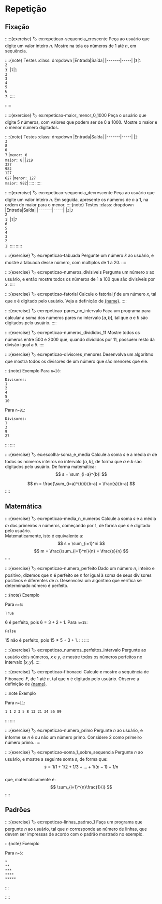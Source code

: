 # Repetição

## Fixação

:::::{exercise}
:label: ex:repeticao-sequencia_crescente
Peça ao usuário que digite um valor inteiro $n$. Mostre na tela os números de $1$ até $n$, em sequência.

::::{note} Testes
:class: dropdown
|Entrada|Saída|
|-------|-----|
|`3`|`1`<br>`2`<br>`3`|
|`7`|`1`<br>`2`<br>`3`<br>`4`<br>`5`<br>`6`<br>`7`|
::::

:::::

:::::{exercise}
:label: ex:repeticao-maior_menor_0_1000
Peça o usuário que digite $5$ números, com valores que podem ser de $0$ a $1000$. Mostre o maior e o menor número digitados.

::::{note} Testes
:class: dropdown
|Entrada|Saída|
|-------|-----|
|`2`<br>`3`<br>`8`<br>`0`<br>`7` |`menor: 0`<br>`maior: 8`|
|`219`<br>`327`<br>`982`<br>`127`<br>`627` |`menor: 127`<br>`maior: 982`|
::::
:::::

:::::{exercise}
:label: ex:repeticao-sequencia_decrescente
Peça ao usuário que digite um valor inteiro $n$. Em seguida, apresente os números de $n$ a $1$, na ordem do maior para o menor.
::::{note} Testes
:class: dropdown
|Entrada|Saída|
|-------|-----|
|`3`|`3`<br>`2`<br>`1`|
|`7`|`7`<br>`6`<br>`5`<br>`4`<br>`3`<br>`2`<br>`1`|
::::
:::::

::::{exercise}
:label: ex:repeticao-tabuada
Pergunte um número $k$ ao usuário, e mostre a tabuada desse número, com múltiplos de $1$ a $20$.
::::

::::{exercise}
:label: ex:repeticao-numeros_divisiveis
Pergunte um número $x$ ao usuário, e então mostre todos os números de $1$ a $100$ que são divisíveis por $x$.
::::

::::{exercise}
:label: ex:repeticao-fatorial
Calcule o fatorial $f$ de um número $x$, tal que $x$ é digitado pelo usuário. Veja a definição de [{name}](#def:mat-fatorial).
::::

::::{exercise}
:label: ex:repeticao-pares_no_intervalo
Faça um programa para calcular a soma dos números pares no intervalo $[a,b]$, tal que $a$ e $b$ são digitados pelo usuário.
::::

::::{exercise}
:label: ex:repeticao-numeros_divididos_11
Mostre todos os números entre $500$ e $2000$ que, quando divididos por $11$, possuem resto da divisão igual a $5$.
::::

::::{exercise}
:label: ex:repeticao-divisores_menores
Desenvolva um algoritmo que mostra todos os divisores de um número que são menores que ele.

:::{note} Exemplo
Para `n=20`:
```
Divisores:
1
2
4
5
10
```
Para `n=81`:
```
Divisores:
1
3
9
27
```
:::
::::

::::{exercise}
:label: ex:escolha-soma_e_media
Calcule a soma $s$ e a média $m$ de todos os números inteiros no intervalo $[a,b]$, de forma que $a$ e $b$ são digitados pelo usuário. De forma matemática:  
$$
s = \sum_{i=a}^{b}i
$$

$$
m = \frac{\sum_{i=a}^{b}i}{b-a} = \frac{s}{b-a}
$$ 
::::


 ## Matemática



::::{exercise}
:label: ex:repeticao-media_n_numeros
Calcule a soma $s$ e a média $m$ dos primeiros $n$ números, começando por $1$, de forma que $n$ é digitado pelo usuário.  
Matematicamente, isto é equivalente a:
$$
s = \sum_{i=1}^ni
$$
$$
m = \frac{\sum_{i=1}^ni}{n} = \frac{s}{n}
$$ 
::::




::::{exercise}
:label: ex:repeticao-numero_perfeito
Dado um número $n$, inteiro e positivo, dizemos que $n$ é perfeito se $n$ for igual à soma de seus divisores positivos e diferentes de $n$. Desenvolva um algoritmo que verifica se determinado número é perfeito.  

:::{note} Exemplo

Para `n=6`:
```
True
```

$6$ é perfeito, pois $6=3+2+1$.
Para `n=15`:
```
False
```

$15$ não é perfeito, pois $15\neq5+3+1$.
:::
::::

::::{exercise}
:label: ex:repeticao_numeros_perfeitos_intervalo
Pergunte ao usuário dois números, $x$ e $y$, e mostre todos os números perfeitos no intervalo $[x,y]$.
::::

::::{exercise}
:label: ex:repeticao-fibonacci
Calcule e mostre a sequência de Fibonacci $F$, de $1$ até $n$, tal que $n$ é digitado pelo usuário. Observe a definição de [{name}](#def:mat-fibonacci).

:::note Exemplo

Para `n=11`:
```
1 1 2 3 5 8 13 21 34 55 89 
```
:::
::::

::::{exercise}
:label: ex:repeticao-numero_primo
Pergunte $n$ ao usuário, e informe se $n$ é ou não um número primo. Considere $2$ como primeiro número primo.
::::


::::{exercise}
:label: ex:repeticao-soma_1_sobre_sequencia
Pergunte $n$ ao usuário, e mostre a seguinte soma $s$, de forma que:
$$
s = 1/1 + 1/2 + 1/3 + ... + 1/(n-1) + 1/n
$$  
que, matematicamente é:
$$
\sum_{i=1}^{n}\frac{1}{i}
$$
::::

## Padrões

::::{exercise}
:label: ex:repeticao-linhas_padrao_1
Faça um programa que pergunte $n$ ao usuário, tal que $n$ corresponde ao número de linhas, que devem ser impressas de acordo com o padrão mostrado no exemplo.

:::{note} Exemplo

Para `n=5`: 
```
*
**
***
****
*****
```
:::

::::